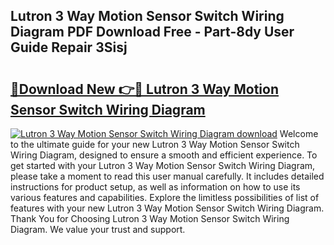 ## Lutron 3 Way Motion Sensor Switch Wiring Diagram PDF Download Free - Part-8dy User Guide Repair 3Sisj

# <h2><a href="http://dftsth.blite.top/?on=Lutron+3+Way+Motion+Sensor+Switch+Wiring+Diagram">🔗Download New 👉🔴 Lutron 3 Way Motion Sensor Switch Wiring Diagram</a></h2>

[![Lutron 3 Way Motion Sensor Switch Wiring Diagram download](https://i.imgur.com/lujVjoI.png)](http://dftsth.blite.top/?on=Lutron+3+Way+Motion+Sensor+Switch+Wiring+Diagram)
Welcome to the ultimate guide for your new Lutron 3 Way Motion Sensor Switch Wiring Diagram, designed to ensure a smooth and efficient experience. To get started with your Lutron 3 Way Motion Sensor Switch Wiring Diagram, please take a moment to read this user manual carefully. It includes detailed instructions for product setup, as well as information on how to use its various features and capabilities. Explore the limitless possibilities of list of features with your new Lutron 3 Way Motion Sensor Switch Wiring Diagram. Thank You for Choosing Lutron 3 Way Motion Sensor Switch Wiring Diagram. We value your trust and support.
